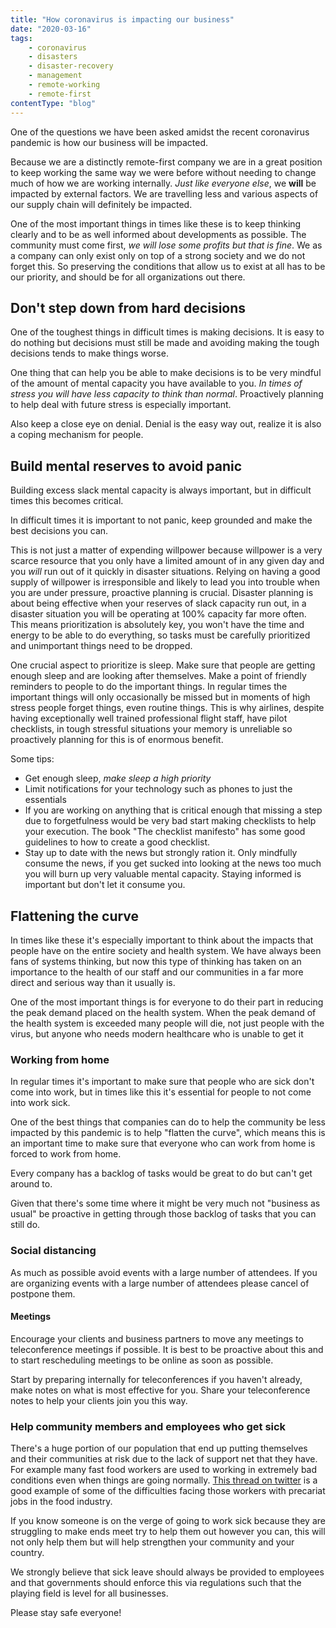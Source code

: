 ```yaml
---
title: "How coronavirus is impacting our business"
date: "2020-03-16"
tags: 
    - coronavirus
    - disasters
    - disaster-recovery
    - management
    - remote-working
    - remote-first
contentType: "blog"
---
```


One of the questions we have been asked amidst the recent coronavirus pandemic is how our business will be impacted.

Because we are a distinctly remote-first company we are in a great position to keep working the same way we were before without needing to change much of how we are working internally. *Just like everyone else*, we **will** be impacted by external factors. We are travelling less and various aspects of our supply chain will definitely be impacted.

One of the most important things in times like these is to keep thinking clearly and to be as well informed about developments as possible.
The community must come first, *we will lose some profits but that is fine*. We as a company can only exist only on top of a strong society and we do not forget this.
So preserving the conditions that allow us to exist at all has to be our priority, and should be for all organizations out there.

## Don't step down from hard decisions

One of the toughest things in difficult times is making decisions. It is easy to do nothing but decisions must still be made and avoiding making the tough decisions tends to make things worse.

One thing that can help you be able to make decisions is to be very mindful of the amount of mental capacity you have available to you. *In times of stress you will have less capacity to think than normal*. Proactively planning to help deal with future stress is especially important.

Also keep a close eye on denial. Denial is the easy way out, realize it is also a coping mechanism for people.

## Build mental reserves to avoid panic

Building excess slack mental capacity is always important, but in difficult times this becomes critical.

In difficult times it is important to not panic, keep grounded and make the best decisions you can.

This is not just a matter of expending willpower because willpower is a very scarce resource that you only have a limited amount of in any given day and you *will* run out of it quickly in disaster situations.
Relying on having a good supply of willpower is irresponsible and likely to lead you into trouble when you are under pressure, proactive planning is crucial.
Disaster planning is about being effective when your reserves of slack capacity run out, in a disaster situation you will be operating at 100% capacity far more often. This means prioritization is absolutely key, you won't have the time and energy to be able to do everything, so tasks must be carefully prioritized and unimportant things need to be dropped.

One crucial aspect to prioritize is sleep. Make sure that people are getting enough sleep and are looking after themselves. Make a point of friendly reminders to people to do the important things. In regular times the important things will only occasionally be missed but in moments of high stress people forget things, even routine things. This is why airlines, despite having exceptionally well trained professional flight staff, have pilot checklists, in tough stressful situations your memory is unreliable so proactively planning for this is of enormous benefit.

Some tips:

- Get enough sleep, *make sleep a high priority*
- Limit notifications for your technology such as phones to just the essentials
- If you are working on anything that is critical enough that missing a step due to forgetfulness would be very bad start making checklists to help your execution. The book "The checklist manifesto" has some good guidelines to how to create a good checklist.
- Stay up to date with the news but strongly ration it. Only mindfully consume the news, if you get sucked into looking at the news too much you will burn up very valuable mental capacity. Staying informed is important but don't let it consume you.

## Flattening the curve

In times like these it's especially important to think about the impacts that people have on the entire society and health system.
We have always been fans of systems thinking, but now this type of thinking has taken on an importance to the health of our staff and our communities in a far more direct and serious way than it usually is.

One of the most important things is for everyone to do their part in reducing the peak demand placed on the health system. When the peak demand of the health system is exceeded many people will die, not just people with the virus, but anyone who needs modern healthcare who is unable to get it

### Working from home

In regular times it's important to make sure that people who are sick don't come into work, but in times like this it's essential for people to not come into work sick.

One of the best things that companies can do to help the community be less impacted by this pandemic is to help "flatten the curve", which means this is an important time to make sure that everyone who can work from home is forced to work from home.

Every company has a backlog of tasks would be great to do but can't get around to.

Given that there's some time where it might be very much not "business as usual" be proactive in getting through those backlog of tasks that you can still do.

### Social distancing

As much as possible avoid events with a large number of attendees. If you are organizing events with a large number of attendees please cancel of postpone them.

#### Meetings

Encourage your clients and business partners to move any meetings to teleconference meetings if possible.
It is best to be proactive about this and to start rescheduling meetings to be online as soon as possible.

Start by preparing internally for teleconferences if you haven't already, make notes on what is most effective for you.
Share your teleconference notes to help your clients join you this way.

### Help community members and employees who get sick

There's a huge portion of our population that end up putting themselves and their communities at risk due to the lack of support net that they have.
For example many fast food workers are used to working in extremely bad conditions even when things are going normally.
[This thread on twitter](https://mobile.twitter.com/NomeDaBarbarian/status/1232922661740613634) is a good example of some of the difficulties facing those workers with precariat jobs in the food industry.

If you know someone is on the verge of going to work sick because they are struggling to make ends meet try to help them out however you can, this will not only help them but will help strengthen your community and your country.

We strongly believe that sick leave should always be provided to employees and that governments should enforce this via regulations such that the playing field is level for all businesses.

Please stay safe everyone!
